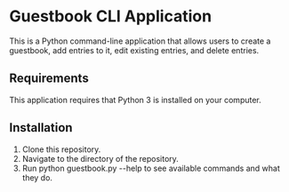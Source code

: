 # Guestbook CLI Application
This is a Python command-line application that allows users to create a guestbook, add entries to it, edit existing entries, and delete entries.

## Requirements
This application requires that Python 3 is installed on your computer.

## Installation
1. Clone this repository.
2. Navigate to the directory of the repository.
3. Run python guestbook.py --help to see available commands and what they do.
